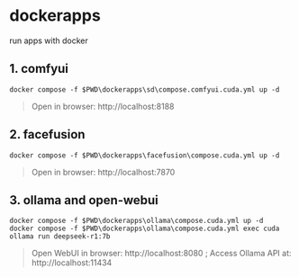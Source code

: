 # dockerapps
run apps with docker

## 1. comfyui

```pwsh
docker compose -f $PWD\dockerapps\sd\compose.comfyui.cuda.yml up -d
```
> Open in browser:  http://localhost:8188

## 2. facefusion

```pwsh
docker compose -f $PWD\dockerapps\facefusion\compose.cuda.yml up -d
```
> Open in browser:  http://localhost:7870

## 3. ollama and open-webui

```pwsh
docker compose -f $PWD\dockerapps\ollama\compose.cuda.yml up -d
docker compose -f $PWD\dockerapps\ollama\compose.cuda.yml exec cuda ollama run deepseek-r1:7b
```
> Open WebUI in browser: http://localhost:8080 ;
> Access Ollama API at: http://localhost:11434

